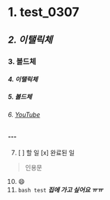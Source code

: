 # 1. test_0307
## *2. 이탤릭체*
### **3. 볼드체**
#### _4. 이탤릭체_
##### __5. 볼드체__
###### 6. [YouTube](youtube.com)
#### --- 
7. [ ] 할 일 
   [x] 완료된 일
>인용문
10. :smile:
11. ``` bash test ```
***집에 가고 싶어요 ㅠㅠ***
